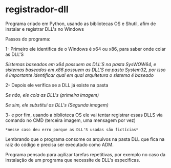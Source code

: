 # registrador-dll
Programa criado em Python, usando as bibliotecas OS e Shutil, afim de instalar e registrar DLL's no Windows

Passos do programa: 

1- Primeiro ele identifica de o Windows é x64 ou x86, para saber onde colar as DLL'S

  *Sistemas baseados em x64 possuem as DLL'S na pasta SysWOW64, e sistemas baseados em x86 possuem as DLL'S na pasta System32, por isso é importante identificar qual em   qual arquitetura o sistema é baseado*

2- Depois ele verifica se a DLL já existe na pasta 

  *Se não, ele cola as DLL's (primeira imagem)*

  *Se sim, ele substitui as DLL's (Segunda imagem)*

3- e por fim, usando a biblioteca OS ele vai tentar registrar essas DLLS via comando no CMD (terceira imagem, uma mensagem por vez)

    *nesse caso deu erro porque as DLL'S usadas são fictícias*

Lembrando que o programa consome os arquivos na pasta DLL que fica na raiz do código e precisa ser executado como ADM.

Programa pensado para agilizar tarefas repetitivas, por exemplo no caso da instalação de um programa que necessite de DLL's especificas.
